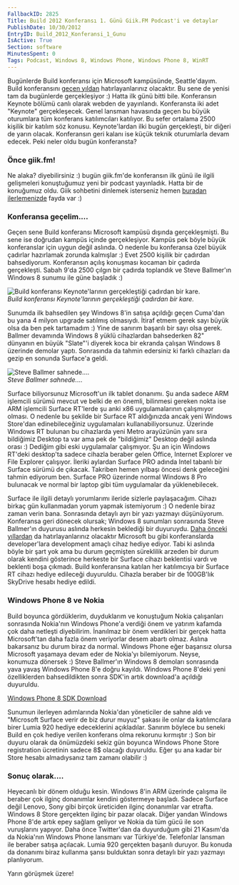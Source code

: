 ```yaml
---
FallbackID: 2825
Title: Build 2012 Konferansı 1. Günü Giik.FM Podcast'i ve detaylar
PublishDate: 10/30/2012
EntryID: Build_2012_Konferansi_1_Gunu
IsActive: True
Section: software
MinutesSpent: 0
Tags: Podcast, Windows 8, Windows Phone, Windows Phone 8, WinRT
---
```

Bugünlerde Build konferansı için Microsoft kampüsünde, Seattle'dayım.
Build konferansını [geçen
yıldan](http://daron.yondem.com/tr/search/build) hatırlayanlarınız
olacaktır. Bu sene de yenisi tam da bugünlerde gerçekleşiyor :) Hatta
ilk günü bitti bile. Konferansın Keynote bölümü canlı olarak webden de
yayınlandı. Konferansta iki adet "Keynote" gerçekleşecek. Genel lansman
havasında geçen bu büyük oturumlara tüm konferans katılımcıları
katılıyor. Bu sefer ortalama 2500 kişilik bir katılım söz konusu.
Keynote'lardan ilki bugün gerçekleşti, bir diğeri de yarın olacak.
Konferansın geri kalanı ise küçük teknik oturumlarla devam edecek. Peki
neler oldu bugün konferansta?

### Önce giik.fm!

Ne alaka? diyebilirsiniz :) bugün giik.fm'de konferansın ilk günü ile
ilgili gelişmeleri konuştuğumuz yeni bir podcast yayınladık. Hatta bir
de konuğumuz oldu. Giik sohbetini dinlemek isterseniz hemen [buradan
ilerlemenizde](http://giik.fm/build-konferansi-1-gun-degerlendirmesi/)
fayda var :)

### Konferansa geçelim....

Geçen sene Build konferansı Microsoft kampüsü dışında gerçekleşmişti. Bu
sene ise doğrudan kampüs içinde gerçekleşiyor. Kampüs pek böyle büyük
konferanslar için uygun değil aslında. O nedenle bu konferansa özel
büyük çadırlar hazırlamak zorunda kalmışlar :) Evet 2500 kişilik bir
çadırdan bahsediyorum. Konferansın açılış konuşması kocaman bir çadırda
gerçekleşti. Sabah 9'da 2500 çılgın bir çadırda toplandık ve Steve
Ballmer'ın Windows 8 sunumu ile güne başladık :)

![Build konferansı Keynote'larının gerçekleştiği çadırdan bir
kare.](http://cdn.daron.yondem.com/assets/2825/build_01.jpg)\
*Build konferansı Keynote'larının gerçekleştiği çadırdan bir kare.*

Sunumda ilk bahsedilen şey Windows 8'in satışa açıldığı geçen Cuma'dan
bu yana 4 milyon upgrade satılmış olmasıydı. İtiraf etmem gerek sayı
büyük olsa da ben pek tartamadım :) Yine de sanırım başarılı bir sayı
olsa gerek. Ballmer devamında Windows 8 yüklü cihazlardan bahsederken
82" dünyanın en büyük "Slate"'i diyerek koca bir ekranda çalışan Windows
8 üzerinde demolar yaptı. Sonrasında da tahmin edersiniz ki farklı
cihazları da gezip en sonunda Surface'a geldi.

![Steve Ballmer
sahnede....](http://cdn.daron.yondem.com/assets/2825/build_02.jpg)\
*Steve Ballmer sahnede....*

Surface biliyorsunuz Microsoft'un ilk tablet donanımı. Şu anda sadece
ARM işlemcili sürümü mevcut ve belki de en önemli, bilinmesi gereken
nokta ise ARM işlemcili Surface RT'lerde şu anki x86 uygulamalarının
çalışmıyor olması. O nedenle bu şekilde bir Surface RT aldığınızda ancak
yeni Windows Store'dan edinebileceğiniz uygulamaları
kullanabiliyorsunuz. Üzerinde Windows RT bulunan bu cihazlarda yeni
Metro arayüzünün yanı sıra bildiğimiz Desktop ta var ama pek de
"bildiğimiz" Desktop değil aslında orası :) Dediğim gibi eski
uygulamalar çalışmıyor. Şu an için Windows RT'deki desktop'ta sadece
cihazla beraber gelen Office, Internet Explorer ve File Explorer
çalışıyor. İleriki aylardan Surface PRO adında Intel tabanlı bir Surface
sürümü de çıkacak. Takriben hemen yılbaşı öncesi denk geleceğini tahmin
ediyorum ben. Surface PRO üzerinde normal Windows 8 Pro bulunacak ve
normal bir laptop gibi tüm uygulamalar da yüklenebilecek.

Surface ile ilgili detaylı yorumlarımı ileride sizlerle paylaşacağım.
Cihazı birkaç gün kullanmadan yorum yapmak istemiyorum :) O nedenle
biraz zaman verin bana. Sonrasında detaylı ayrı bir yazı yazmayı
düşünüyorum. Konferansa geri dönecek olursak; Windows 8 sunumları
sonrasında Steve Ballmer'ın duyurusu aslında herkesin beklediği bir
duyuruydu. [Daha önceki
yıllardan](http://daron.yondem.com/tr/post/8deb162f-1f6c-4f7f-b7e3-863bf2d4d47e)
da hatırlayanlarınız olacaktır Microsoft bu gibi konferanslarda
developer'lara development amaçlı cihaz hediye ediyor. Tabi ki aslında
böyle bir şart yok ama bu durum geçmişten süreklilik arzeden bir durum
olarak kendini gösterince herkeste bir Surface cihazı beklentisi vardı
ve beklenti boşa çıkmadı. Build konferansına katılan her katılımcıya bir
Surface RT cihazı hediye edileceği duyuruldu. Cihazla beraber bir de
100GB'lık SkyDrive hesabı hediye edildi.

### Windows Phone 8 ve Nokia

Build boyunca gördüklerim, duyduklarım ve konuştuğum Nokia çalışanları
sonrasında Nokia'nın Windows Phone'a verdiği önem ve yatırım kafamda çok
daha netleşti diyebilirim. İnanılmaz bir önem verdikleri bir gerçek
hatta Microsoft'tan daha fazla önem veriyorlar desem abartı olmaz.
Aslına bakarsanız bu durum biraz da normal. Windows Phone eğer başarısız
olursa Microsoft yaşamaya devam eder de Nokia'yı bilemiyorum. Neyse,
konumuza dönersek :) Steve Ballmer'ın Windows 8 demoları sonrasında yava
yavaş Windows Phone 8'e doğru kayıldı. Windows Phone 8'deki yeni
özelliklerden bahsedildikten sonra SDK'in artık download'a açıldığı
duyuruldu.

[Windows Phone 8 SDK
Download](http://www.microsoft.com/en-us/download/details.aspx?id=35471)

Sunumun ilerleyen adımlarında Nokia'dan yöneticiler de sahne aldı ve
"Microsoft Surface verir de biz durur muyuz" şakası ile onlar da
katılımcılara birer Lumia 920 hediye edeceklerini açıkladılar. Sanırım
böylece bu seneki Build en çok hediye verilen konferans olma rekorunu
kırmıştır :) Son bir duyuru olarak da önümüzdeki sekiz gün boyunca
Windows Phone Store registration ücretinin sadece 8\$ olacağı duyuruldu.
Eğer şu ana kadar bir Store hesabı almadıysanız tam zamanı olabilir :)

### Sonuç olarak....

Heyecanlı bir dönem olduğu kesin. Windows 8'in ARM üzerinde çalışma ile
beraber çok ilginç donanımlar kendini göstermeye başladı. Sadece Surface
değil Lenovo, Sony gibi birçok üreticiden ilginç donanımlar var etrafta.
Windows 8 Store gerçekten ilginç bir pazar olacak. Diğer yandan Windows
Phone 8'de artık epey sağlam geliyor ve Nokia da tüm gücü ile son
vuruşlarını yapıyor. Daha önce Twitter'dan da duyurduğum gibi 21
Kasım'da da Nokia'nın Windows Phone lansmanı var Türkiye'de. Telefonlar
lansman ile beraber satışa açılacak. Lumia 920 gerçekten başarılı
duruyor. Bu konuda da donanımı biraz kullanma şansı bulduktan sonra
detaylı bir yazı yazmayı planlıyorum.

Yarın görüşmek üzere!


